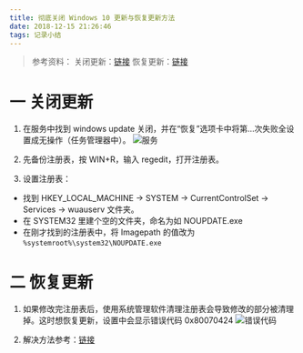 ```yaml
---
title: 彻底关闭 Windows 10 更新与恢复更新方法
date: 2018-12-15 21:26:46
tags: 记录小结
---
```

> 参考资料：
关闭更新：[链接](https://jingyan.baidu.com/article/636f38bb9f7b29d6b84610cf.html)
恢复更新：[链接](https://jingyan.baidu.com/article/3c343ff72eeec70d377963f7.html)

# 一 关闭更新
1. 在服务中找到 windows update 关闭，并在“恢复”选项卡中将第...次失败全设置成无操作（任务管理器中）。
![服务](图1.PNG)

2. 先备份注册表，按 WIN+R，输入 regedit，打开注册表。

3. 设置注册表：
- 找到 HKEY_LOCAL_MACHINE -> SYSTEM -> CurrentControlSet -> Services -> wuauserv 文件夹。
- 在 SYSTEM32 里建个空的文件夹，命名为如 NOUPDATE.exe
- 在刚才找到的注册表中，将 Imagepath 的值改为 `%systemroot%\system32\NOUPDATE.exe`

# 二 恢复更新
1. 如果修改完注册表后，使用系统管理软件清理注册表会导致修改的部分被清理掉。这时想恢复更新，设置中会显示错误代码 0x80070424
![错误代码](图2.PNG)

2. 解决方法参考：[链接](https://jingyan.baidu.com/article/3c343ff72eeec70d377963f7.html)
